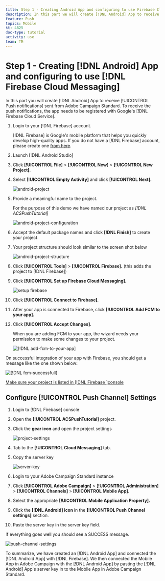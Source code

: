 ```yaml
---
title: Step 1 - Creating Android App and configuring to use Firebase Cloud Messaging
description: In this part we will create [!DNL Android] App to receive [!UICONTROL Push notifications] sent from Adobe Campaign Standard. In order to receive the push notifications, the app needs to be registered with Google's [!DNL Firebase Cloud Service].
feature: Push
topics: Mobile
kt: 4825
doc-type: tutorial
activity: use
team: TM
---
```


# Step 1 - Creating [!DNL Android] App and configuring to use [!DNL Firebase Cloud Messaging]

In this part you will create [!DNL Android] App to receive [!UICONTROL Push notifications] sent from Adobe Campaign Standard. To receive the push notifications, the app needs to be registered with Google's [!DNL Firebase Cloud Service].

1. Login to your [!DNL Firebase] account.
    
    [!DNL Firebase] is Google's mobile platform that helps you quickly develop high-quality apps. If you do not have a [!DNL Firebase] account, please create one [from here](https://firebase.google.com).

2. Launch [!DNL Android Studio]
3. Click **[!UICONTROL File]** > **[!UICONTROL New]** > **[!UICONTROL New Project].**
4. Select **[!UICONTROL Empty Activity]** and click **[!UICONTROL Next].**

    ![android-project](assets/android-project.PNG)

5. Provide a meaningful name to the project.

   For the purpose of this demo we have named our project as *[!DNL ACSPushTutorial]*

   ![android-project-configuration](assets/android-project-configuration.PNG)

6. Accept the default package names and click **[!DNL Finish]** to create your project.
7. Your project structure should look similar to the screen shot below

    ![android-project-structure](assets/android-project-structure.PNG)

8. Click **[!UICONTROL Tools]** > **[!UICONTROL Firebase].** (this adds the project to [!DNL Firebase])
9.  Click **[!UICONTROL Set up Firebase Cloud Messaging].**

    ![setup firebase](assets/android-project-firebase-messaging.PNG)

10. Click **[!UICONTROL Connect to Firebase].**
11. After your app is connected to Firebase, click **[!UICONTROL Add FCM to your app].**
12. Click **[!UICONTROL Accept Changes].**

    When you are adding FCM to your app, the wizard needs your permission to make some changes to your project.

    ![[!DNL add-fcm-to-your-app]](assets/firebase-add-fcm-to-app.PNG)

On successful integration of your app with Firebase, you should get a message like the one shown below:

 ![[!DNL fcm-successfull]](assets/android-firebase-success.PNG)

[Make sure your project is listed in [!DNL Firebase ]console](https://console.firebase.google.com/)

## Configure [!UICONTROL Push Channel] Settings

1. Login to [!DNL Firebase] console
2. Open the **[!UICONTROL ACSPushTutorial]** project.
3. Click the **gear icon** and open the project settings

    ![project-settings](assets/firebase-project-settings.PNG)

4. Tab to the **[!UICONTROL Cloud Messaging]** tab. 
5. Copy the server key

    ![server-key](assets/firebase-server-key.PNG)

6. Login to your Adobe Campaign Standard instance
7. Click **[!UICONTROL Adobe Campaign]** > **[!UICONTROL Administration]** > **[!UICONTROL Channels]** > **[!UICONTROL Mobile App].**
8. Select the appropriate **[!UICONTROL Mobile Application Property].**
9. Click the **[!DNL Android] icon** in the **[!UICONTROL Push Channel settings]** section.
10. Paste the server key in the server key field.

If everything goes well you should see a SUCCESS message.

![push-channel-settings](assets/push-channel-settings.PNG)

To summarize, we have created an [!DNL Android App] and connected the [!DNL Android App] with [!DNL Firebase]. We then connected the Mobile App in Adobe Campaign with the [!DNL Android App] by pasting the [!DNL Android] App's server key in to the Mobile App in Adobe Campaign Standard.
